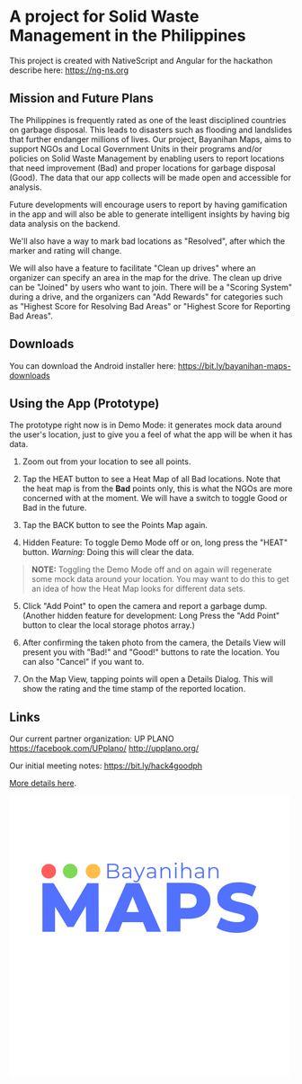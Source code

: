 # A project for Solid Waste Management in the Philippines

This project is created with NativeScript and Angular for the hackathon describe here: https://ng-ns.org

## Mission and Future Plans

The Philippines is frequently rated as one of the least disciplined countries on garbage disposal. This leads to disasters such as flooding and landslides that further endanger millions of lives. Our project, Bayanihan Maps, aims to support NGOs and Local Government Units in their programs and/or policies on Solid Waste Management by enabling users to report locations that need improvement (Bad) and proper locations for garbage disposal (Good). The data that our app collects will be made open and accessible for analysis.

Future developments will encourage users to report by having gamification in the app and will also be able to generate intelligent insights by having big data analysis on the backend.

We'll also have a way to mark bad locations as "Resolved", after which the marker and rating will change.

We will also have a feature to facilitate "Clean up drives" where an organizer can specify an area in the map for the drive. The clean up drive can be "Joined" by users who want to join. There will be a "Scoring System" during a drive, and the organizers can "Add Rewards" for categories such as "Highest Score for Resolving Bad Areas" or "Highest Score for Reporting Bad Areas".

## Downloads

You can download the Android installer here: https://bit.ly/bayanihan-maps-downloads

## Using the App (Prototype)

The prototype right now is in Demo Mode: it generates mock data around the user's location, just to give you a feel of what the app will be when it has data.

1. Zoom out from your location to see all points.

2. Tap the HEAT button to see a Heat Map of all Bad locations. Note that the heat map is from the **Bad** points only, this is what the NGOs are more concerned with at the moment. We will have a switch to toggle Good or Bad in the future.

3. Tap the BACK button to see the Points Map again.

4. Hidden Feature: To toggle Demo Mode off or on, long press the "HEAT" button. *Warning:* Doing this will clear the data.

> **NOTE:** Toggling the Demo Mode off and on again will regenerate some mock data around your location. You may want to do this to get an idea of how the Heat Map looks for different data sets.

5. Click "Add Point" to open the camera and report a garbage dump. (Another hidden feature for development: Long Press the "Add Point" button to clear the local storage photos array.)

6. After confirming the taken photo from the camera, the Details View will present you with "Bad!" and "Good!" buttons to rate the location. You can also "Cancel" if you want to.

7. On the Map View, tapping points will open a Details Dialog. This will show the rating and the time stamp of the reported location.

## Links 
Our current partner organization: UP PLANO 
https://facebook.com/UPplano/
http://upplano.org/

Our initial meeting notes: https://bit.ly/hack4goodph

[More details here](https://ayoayco.com/notes/bayanihan-basurahan).

![](src/assets/1.png)

